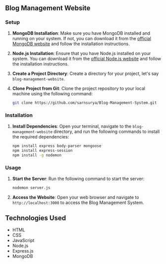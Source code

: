 ## Blog Management Website

### Setup

1. **MongoDB Installation**: Make sure you have MongoDB installed and running on your system. If not, you can download it from the [official MongoDB website](https://www.mongodb.com/try/download/community) and follow the installation instructions.

2. **Node.js Installation**: Ensure that you have Node.js installed on your system. You can download it from the [official Node.js website](https://nodejs.org/) and follow the installation instructions.

3. **Create a Project Directory**: Create a directory for your project, let's say `blog-management-website`.

4. **Clone Project from Git**: Clone the project repository to your local machine using the following command:

    ```bash
    git clone https://github.com/sarnsurya/Blog-Management-System.git
    ```

### Installation

1. **Install Dependencies**: Open your terminal, navigate to the `blog-management-website` directory, and run the following commands to install the required dependencies:

    ```bash
    npm install express body-parser mongoose
    npm install express-session
    npm install -g nodemon
    ```

### Usage

1. **Start the Server**: Run the following command to start the server:

    ```bash
    nodemon server.js
    ```

2. **Access the Website**: Open your web browser and navigate to `http://localhost:3000` to access the Blog Management System.

## Technologies Used

- HTML
- CSS
- JavaScript
- Node.js
- Express.js
- MongoDB


<!-- ### Contributing

Contributions are welcome! If you have any suggestions or find any issues, feel free to open an issue or create a pull request. -->
